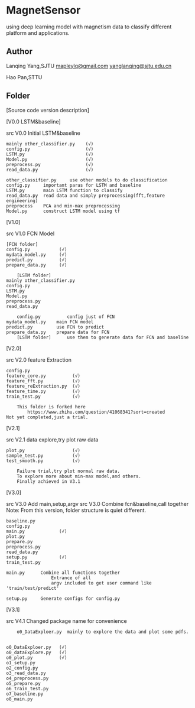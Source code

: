 # MagnetSensor
using deep learning model with magnetism data to classify different platform and applications.

## Author
Lanqing Yang,SJTU mapleylq@gmail.com     yanglanqing@sjtu.edu.cn

Hao Pan,STTU 

## Folder

[Source code version description]

[V0.0 LSTM&baseline]

src V0.0 Initial LSTM&baseline

	mainly other_classifier.py    (√) 
	config.py                     (√)     
	LSTM.py                       (√)
	Model.py                      (√)
	preprocess.py                 (√)
	read_data.py                  (√)

	other_classifier.py     use other models to do classification
	config.py     important paras for LSTM and baseline
	LSTM.py       main LSTM function to classify
	read_data.py  read data and simply preprocessing(fft,feature engineering)
	preprocess    PCA and min-max preprocessing
	Model.py      construct LSTM model using tf



[V1.0]

src V1.0 FCN Model

	[FCN folder]
	config.py           (√)
	mydata_model.py     (√)
	predict.py          (√)
	prepare_data.py     (√)

        [LSTM folder]
	mainly other_classifier.py   
	config.py     
	LSTM.py           
	Model.py          
	preprocess.py     
	read_data.py       

        config.py          config just of FCN
	mydata_model.py    main FCN model
	predict.py         use FCN to predict
	prepare_data.py    prepare data for FCN
        [LSTM folder]      use them to generate data for FCN and baseline

[V2.0]

src V2.0 feature Extraction

	config.py
	feature_core.py          (√)
	feature_fft.py           (√)
	feature_reExtraction.py  (√)
	feature_time.py          (√)
	train_test.py            (√)

        This folder is forked here 
        	https://www.zhihu.com/question/41068341?sort=created
	Not yet completed,just a trial.

[V2.1]

src V2.1 data explore,try plot raw data

	plot.py                  (√)
	sample_test.py           (√)
	test_smooth.py           (√)

        Failure trial,try plot normal raw data.
        To explore more about min-max model,and others.
        Finally achieved in V3.1  


[V3.0]

src V3.0 Add main,setup,argv
src V3.0 Combine fcn&baseline,call together
Note: From this version, folder structure is quiet different.  

	baseline.py   
	config.py
	main.py             (√)
	plot.py
	prepare.py
	preprocess.py
	read_data.py 
	setup.py            (√)
	train_test.py

	main.py      Combine all functions together
                     Entrance of all
                     argv included to get user command like 'train/test/predict' 

	setup.py     Generate configs for config.py 
	   

[V3.1]

 src V4.1 Changed package name for convenience

        o0_DataExploer.py  mainly to explore the data and plot some pdfs.
 

	o0_DataExploer.py   (√)
	o0_dataExplore.py   (√)
	o0_plot.py          (√)
	o1_setup.py
	o2_config.py
	o3_read_data.py
	o4_preprocess.py
	o5_prepare.py
	o6_train_test.py
	o7_baseline.py
	o8_main.py